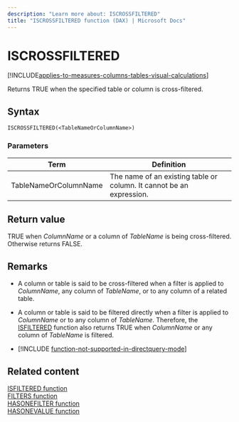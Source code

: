 ```yaml
---
description: "Learn more about: ISCROSSFILTERED"
title: "ISCROSSFILTERED function (DAX) | Microsoft Docs"
---
```

# ISCROSSFILTERED

[!INCLUDE[applies-to-measures-columns-tables-visual-calculations](includes/applies-to-measures-columns-tables-visual-calculations.md)]

Returns TRUE when the specified table or column is cross-filtered.
  
## Syntax  
  
```dax
ISCROSSFILTERED(<TableNameOrColumnName>)  
```
  
### Parameters  

|Term|Definition|  
|--------|--------------|  
|TableNameOrColumnName|The name of an existing table or column. It cannot be an expression.|
  
## Return value

TRUE when *ColumnName* or a column of *TableName* is being cross-filtered. Otherwise returns FALSE.
  
## Remarks  
  
- A column or table is said to be cross-filtered when a filter is applied to *ColumnName*, any column of *TableName*, or to any column of a related table.

- A column or table is said to be filtered directly when a filter is applied to *ColumnName* or to any column of *TableName*. Therefore, the [ISFILTERED](isfiltered-function-dax.md) function also returns TRUE when *ColumnName* or any column of *TableName* is filtered.  

- [!INCLUDE [function-not-supported-in-directquery-mode](includes/function-not-supported-in-directquery-mode.md)]

## Related content

[ISFILTERED function](isfiltered-function-dax.md)  
[FILTERS function](filters-function-dax.md)  
[HASONEFILTER function](hasonefilter-function-dax.md)  
[HASONEVALUE function](hasonevalue-function-dax.md)  
